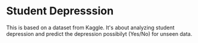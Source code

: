 # Student Depresssion

This is based on a dataset from Kaggle. It's about analyzing student depression and predict the depression possibilyt (Yes/No) for unseen data.
